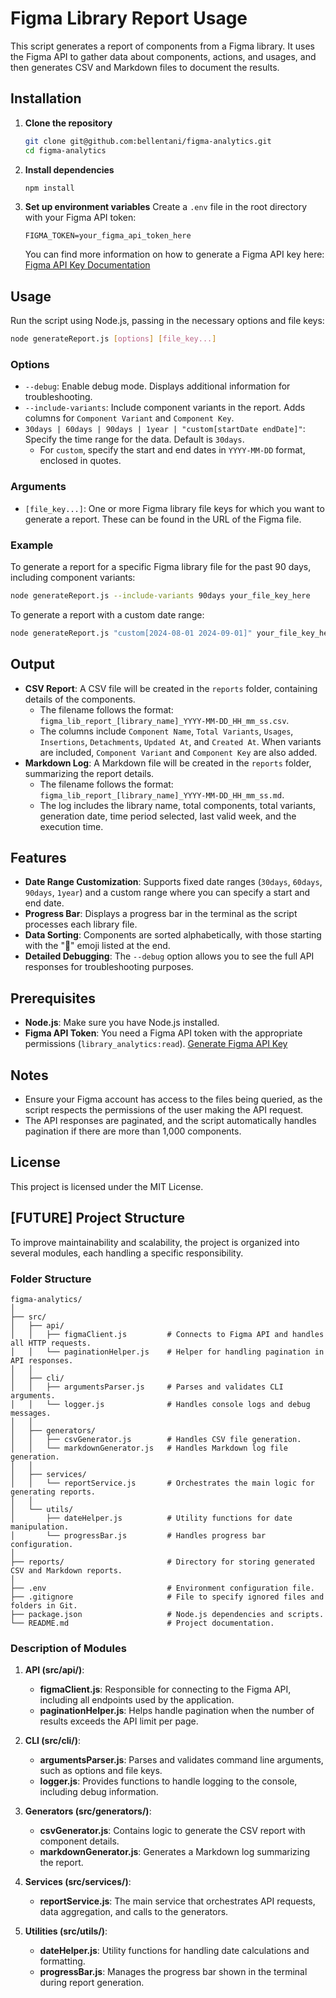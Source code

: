 # Figma Library Report Usage

This script generates a report of components from a Figma library. It uses the Figma API to gather data about components, actions, and usages, and then generates CSV and Markdown files to document the results.

## Installation

1. **Clone the repository**
   ```bash
   git clone git@github.com:bellentani/figma-analytics.git
   cd figma-analytics
   ```

2. **Install dependencies**
   ```bash
   npm install
   ```

3. **Set up environment variables**
   Create a `.env` file in the root directory with your Figma API token:
   ```env
   FIGMA_TOKEN=your_figma_api_token_here
   ```

   You can find more information on how to generate a Figma API key here: [Figma API Key Documentation](https://www.figma.com/developers/api#access-tokens)

## Usage

Run the script using Node.js, passing in the necessary options and file keys:
```bash
node generateReport.js [options] [file_key...]
```

### Options
- `--debug`: Enable debug mode. Displays additional information for troubleshooting.
- `--include-variants`: Include component variants in the report. Adds columns for `Component Variant` and `Component Key`.
- `30days | 60days | 90days | 1year | "custom[startDate endDate]"`: Specify the time range for the data. Default is `30days`.
  - For `custom`, specify the start and end dates in `YYYY-MM-DD` format, enclosed in quotes.

### Arguments
- `[file_key...]`: One or more Figma library file keys for which you want to generate a report. These can be found in the URL of the Figma file.

### Example
To generate a report for a specific Figma library file for the past 90 days, including component variants:
```bash
node generateReport.js --include-variants 90days your_file_key_here
```

To generate a report with a custom date range:
```bash
node generateReport.js "custom[2024-08-01 2024-09-01]" your_file_key_here
```

## Output
- **CSV Report**: A CSV file will be created in the `reports` folder, containing details of the components.
  - The filename follows the format: `figma_lib_report_[library_name]_YYYY-MM-DD_HH_mm_ss.csv`.
  - The columns include `Component Name`, `Total Variants`, `Usages`, `Insertions`, `Detachments`, `Updated At`, and `Created At`. When variants are included, `Component Variant` and `Component Key` are also added.
- **Markdown Log**: A Markdown file will be created in the `reports` folder, summarizing the report details.
  - The filename follows the format: `figma_lib_report_[library_name]_YYYY-MM-DD_HH_mm_ss.md`.
  - The log includes the library name, total components, total variants, generation date, time period selected, last valid week, and the execution time.

## Features
- **Date Range Customization**: Supports fixed date ranges (`30days`, `60days`, `90days`, `1year`) and a custom range where you can specify a start and end date.
- **Progress Bar**: Displays a progress bar in the terminal as the script processes each library file.
- **Data Sorting**: Components are sorted alphabetically, with those starting with the "🚫" emoji listed at the end.
- **Detailed Debugging**: The `--debug` option allows you to see the full API responses for troubleshooting purposes.

## Prerequisites
- **Node.js**: Make sure you have Node.js installed.
- **Figma API Token**: You need a Figma API token with the appropriate permissions (`library_analytics:read`). [Generate Figma API Key](https://www.figma.com/developers/api#access-tokens)

## Notes
- Ensure your Figma account has access to the files being queried, as the script respects the permissions of the user making the API request.
- The API responses are paginated, and the script automatically handles pagination if there are more than 1,000 components.

## License
This project is licensed under the MIT License.

## [FUTURE] Project Structure

To improve maintainability and scalability, the project is organized into several modules, each handling a specific responsibility.

### Folder Structure
```
figma-analytics/
│
├── src/
│   ├── api/
│   │   ├── figmaClient.js         # Connects to Figma API and handles all HTTP requests.
│   │   └── paginationHelper.js    # Helper for handling pagination in API responses.
│   │
│   ├── cli/
│   │   ├── argumentsParser.js     # Parses and validates CLI arguments.
│   │   └── logger.js              # Handles console logs and debug messages.
│   │
│   ├── generators/
│   │   ├── csvGenerator.js        # Handles CSV file generation.
│   │   └── markdownGenerator.js   # Handles Markdown log file generation.
│   │
│   ├── services/
│   │   └── reportService.js       # Orchestrates the main logic for generating reports.
│   │
│   └── utils/
│       ├── dateHelper.js          # Utility functions for date manipulation.
│       └── progressBar.js         # Handles progress bar configuration.
│
├── reports/                       # Directory for storing generated CSV and Markdown reports.
│
├── .env                           # Environment configuration file.
├── .gitignore                     # File to specify ignored files and folders in Git.
├── package.json                   # Node.js dependencies and scripts.
└── README.md                      # Project documentation.
```

### Description of Modules

1. **API (src/api/)**:
   - **figmaClient.js**: Responsible for connecting to the Figma API, including all endpoints used by the application.
   - **paginationHelper.js**: Helps handle pagination when the number of results exceeds the API limit per page.

2. **CLI (src/cli/)**:
   - **argumentsParser.js**: Parses and validates command line arguments, such as options and file keys.
   - **logger.js**: Provides functions to handle logging to the console, including debug information.

3. **Generators (src/generators/)**:
   - **csvGenerator.js**: Contains logic to generate the CSV report with component details.
   - **markdownGenerator.js**: Generates a Markdown log summarizing the report.

4. **Services (src/services/)**:
   - **reportService.js**: The main service that orchestrates API requests, data aggregation, and calls to the generators.

5. **Utilities (src/utils/)**:
   - **dateHelper.js**: Utility functions for handling date calculations and formatting.
   - **progressBar.js**: Manages the progress bar shown in the terminal during report generation.

